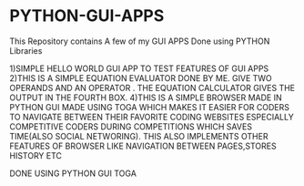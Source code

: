# PYTHON-GUI-APPS
This Repository contains A few of my GUI APPS Done using PYTHON Libraries

1)SIMPLE HELLO WORLD GUI APP TO TEST FEATURES OF GUI APPS
2)THIS IS A SIMPLE EQUATION EVALUATOR DONE BY ME. GIVE TWO OPERANDS AND AN OPERATOR . THE EQUATION CALCULATOR GIVES THE OUTPUT IN THE FOURTH BOX.
4)THIS IS A SIMPLE BROWSER MADE IN PYTHON GUI MADE USING TOGA WHICH MAKES IT EASIER FOR CODERS TO NAVIGATE BETWEEN THEIR FAVORITE CODING WEBSITES ESPECIALLY COMPETITIVE CODERS DURING COMPETITIONS WHICH SAVES TIME(ALSO SOCIAL NETWORING). THIS ALSO IMPLEMENTS OTHER FEATURES OF BROWSER LIKE NAVIGATION BETWEEN PAGES,STORES HISTORY ETC

DONE USING PYTHON GUI TOGA
